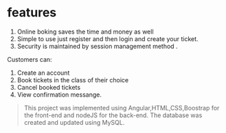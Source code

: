  # features 
  1) Online boking saves the time and money as well
  2) Simple to use just register and then login and create your ticket.
  3)  Security is maintained by session management method .
  
  Customers can:


1. Create an account
2. Book tickets in the class of their choice
3. Cancel booked tickets
4. View confirmation messange.

> This project was implemented using Angular,HTML,CSS,Boostrap for the front-end and nodeJS for the back-end. The database was created and updated using MySQL.

